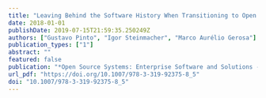 ```yaml
---
title: "Leaving Behind the Software History When Transitioning to Open Source: Reasons and Implications"
date: 2018-01-01
publishDate: 2019-07-15T21:59:35.250249Z
authors: ["Gustavo Pinto", "Igor Steinmacher", "Marco Aurélio Gerosa"]
publication_types: ["1"]
abstract: ""
featured: false
publication: "*Open Source Systems: Enterprise Software and Solutions - 14th IFIP WG 2.13 International Conference, OSS 2018, Athens, Greece, June 8-10, 2018, Proceedings*"
url_pdf: "https://doi.org/10.1007/978-3-319-92375-8_5"
doi: "10.1007/978-3-319-92375-8_5"
---
```


